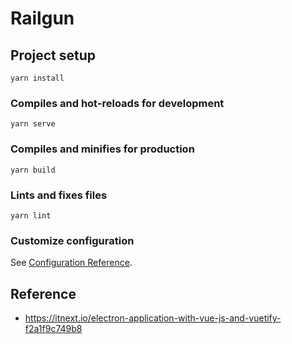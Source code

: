 # Railgun

## Project setup
```
yarn install
```

### Compiles and hot-reloads for development
```
yarn serve
```

### Compiles and minifies for production
```
yarn build
```

### Lints and fixes files
```
yarn lint
```

### Customize configuration
See [Configuration Reference](https://cli.vuejs.org/config/).

## Reference

- https://itnext.io/electron-application-with-vue-js-and-vuetify-f2a1f9c749b8
